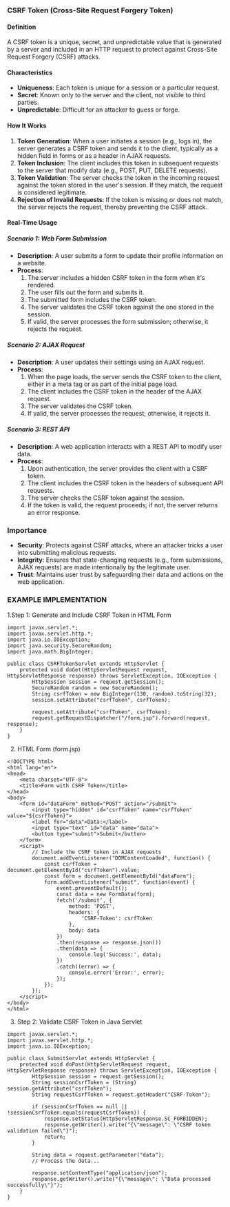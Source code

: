 ### CSRF Token (Cross-Site Request Forgery Token)

#### Definition
A CSRF token is a unique, secret, and unpredictable value that is generated by a server and included in an HTTP request to protect against Cross-Site Request Forgery (CSRF) attacks.

#### Characteristics
- **Uniqueness**: Each token is unique for a session or a particular request.
- **Secret**: Known only to the server and the client, not visible to third parties.
- **Unpredictable**: Difficult for an attacker to guess or forge.

#### How It Works
1. **Token Generation**: When a user initiates a session (e.g., logs in), the server generates a CSRF token and sends it to the client, typically as a hidden field in forms or as a header in AJAX requests.
2. **Token Inclusion**: The client includes this token in subsequent requests to the server that modify data (e.g., POST, PUT, DELETE requests).
3. **Token Validation**: The server checks the token in the incoming request against the token stored in the user's session. If they match, the request is considered legitimate.
4. **Rejection of Invalid Requests**: If the token is missing or does not match, the server rejects the request, thereby preventing the CSRF attack.

#### Real-Time Usage

##### Scenario 1: Web Form Submission
- **Description**: A user submits a form to update their profile information on a website.
- **Process**:
  1. The server includes a hidden CSRF token in the form when it's rendered.
  2. The user fills out the form and submits it.
  3. The submitted form includes the CSRF token.
  4. The server validates the CSRF token against the one stored in the session.
  5. If valid, the server processes the form submission; otherwise, it rejects the request.

##### Scenario 2: AJAX Request
- **Description**: A user updates their settings using an AJAX request.
- **Process**:
  1. When the page loads, the server sends the CSRF token to the client, either in a meta tag or as part of the initial page load.
  2. The client includes the CSRF token in the header of the AJAX request.
  3. The server validates the CSRF token.
  4. If valid, the server processes the request; otherwise, it rejects it.

##### Scenario 3: REST API
- **Description**: A web application interacts with a REST API to modify user data.
- **Process**:
  1. Upon authentication, the server provides the client with a CSRF token.
  2. The client includes the CSRF token in the headers of subsequent API requests.
  3. The server checks the CSRF token against the session.
  4. If the token is valid, the request proceeds; if not, the server returns an error response.

### Importance
- **Security**: Protects against CSRF attacks, where an attacker tricks a user into submitting malicious requests.
- **Integrity**: Ensures that state-changing requests (e.g., form submissions, AJAX requests) are made intentionally by the legitimate user.
- **Trust**: Maintains user trust by safeguarding their data and actions on the web application.

### EXAMPLE IMPLEMENTATION
 1.Step 1: Generate and Include CSRF Token in HTML Form

```
import javax.servlet.*;
import javax.servlet.http.*;
import java.io.IOException;
import java.security.SecureRandom;
import java.math.BigInteger;

public class CSRFTokenServlet extends HttpServlet {
    protected void doGet(HttpServletRequest request, HttpServletResponse response) throws ServletException, IOException {
        HttpSession session = request.getSession();
        SecureRandom random = new SecureRandom();
        String csrfToken = new BigInteger(130, random).toString(32);
        session.setAttribute("csrfToken", csrfToken);

        request.setAttribute("csrfToken", csrfToken);
        request.getRequestDispatcher("/form.jsp").forward(request, response);
    }
}
```
 2. HTML Form (form.jsp)
```
<!DOCTYPE html>
<html lang="en">
<head>
    <meta charset="UTF-8">
    <title>Form with CSRF Token</title>
</head>
<body>
    <form id="dataForm" method="POST" action="/submit">
        <input type="hidden" id="csrfToken" name="csrfToken" value="${csrfToken}">
        <label for="data">Data:</label>
        <input type="text" id="data" name="data">
        <button type="submit">Submit</button>
    </form>
    <script>
        // Include the CSRF token in AJAX requests
        document.addEventListener("DOMContentLoaded", function() {
            const csrfToken = document.getElementById("csrfToken").value;
            const form = document.getElementById("dataForm");
            form.addEventListener("submit", function(event) {
                event.preventDefault();
                const data = new FormData(form);
                fetch('/submit', {
                    method: 'POST',
                    headers: {
                        'CSRF-Token': csrfToken
                    },
                    body: data
                })
                .then(response => response.json())
                .then(data => {
                    console.log('Success:', data);
                })
                .catch((error) => {
                    console.error('Error:', error);
                });
            });
        });
    </script>
</body>
</html>
```
 3. Step 2: Validate CSRF Token in Java Servlet
```
import javax.servlet.*;
import javax.servlet.http.*;
import java.io.IOException;

public class SubmitServlet extends HttpServlet {
    protected void doPost(HttpServletRequest request, HttpServletResponse response) throws ServletException, IOException {
        HttpSession session = request.getSession();
        String sessionCsrfToken = (String) session.getAttribute("csrfToken");
        String requestCsrfToken = request.getHeader("CSRF-Token");

        if (sessionCsrfToken == null || !sessionCsrfToken.equals(requestCsrfToken)) {
            response.setStatus(HttpServletResponse.SC_FORBIDDEN);
            response.getWriter().write("{\"message\": \"CSRF token validation failed\"}");
            return;
        }

        String data = request.getParameter("data");
        // Process the data...

        response.setContentType("application/json");
        response.getWriter().write("{\"message\": \"Data processed successfully\"}");
    }
}
```
